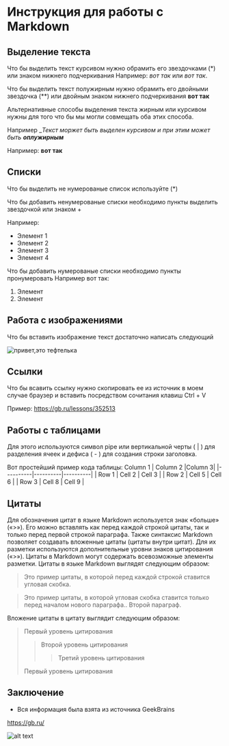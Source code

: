 # Инструкция для работы с Markdown

## Выделение текста

Что бы выделить текст курсивом нужно обрамить его звездочками (*) или знаком нижнего подчеркивания
Например: *вот так* или _вот так_.

Что бы выделить текст полужирным нужно обрамить его двойными звездочка (**) или двойным знаком нижнего подчеркивания __вот так__

Альтернативные способы выделения текста жирным или курсивом нужны для того что бы мы могли совмещать оба этих способа. 

Например __Текст моржет быть выделен курсивом и  при этим может быть **оплужирным**_

Например: **вот так**

## Списки
Что бы выделить не нумерованые список используйте (*) 

Что бы добавить ненумерованые списки необходимо пункты выделить звездочкой или знаком +

Например:
* Элемент 1
* Элемент 2
* Элемент 3
* Элемент 4

Что бы добавить нумерованые списки необходимо пункты пронумеровать
Например вот так:
1. Элемент
2. Элемент

## Работа с изображениями

Что бы вставить изображение текст достаточно написать следующий

![привет,это тефтелька](Teftelka.jpg)

## Ссылки
Что бы всавить ссылку нужно скопировать ее из источник в моем случае браузер и вставить посредством сочитания клавиш Ctrl + V

Пример:
https://gb.ru/lessons/352513

## Работы с таблицами
Для этого используются символ pipe или вертикальной черты ( | ) для разделения ячеек и дефиса ( - ) для создания строки заголовка.

Вот простейший пример кода таблицы:
 Column 1  | Column 2 |Column 3|
|----------|----------|----------|
| Row 1    | Cell 2   | Cell 3   |
| Row 2    | Cell 5   | Cell 6   |
| Row 3    | Cell 8   | Cell 9   |

## Цитаты

Для обозначения цитат в языке Markdown используется знак «больше» («>»). Его можно вставлять как перед каждой строкой цитаты, так и только перед первой строкой параграфа. Также синтаксис Markdown позволяет создавать вложенные цитаты (цитаты внутри цитат). Для их разметки используются дополнительные уровни знаков цитирования («>»). Цитаты в Markdown могут содержать всевозможные элементы разметки. Цитаты в языке Markdown выглядят следующим образом:

>Это пример цитаты,
>в которой перед каждой строкой
>ставится угловая скобка.

>Это пример цитаты,
в которой угловая скобка
ставится только перед началом нового параграфа..
>Второй параграф.

Вложение цитаты в цитату выглядит следующим образом:

> Первый уровень цитирования
>> Второй уровень цитирования
>>> Третий уровень цитирования
>
>Первый уровень цитирования


## Заключение
* Вся информация была взята из источника GeekBrains

https://gb.ru/

![alt text](https://avatars.mds.yandex.net/i?id=949fafb1df30e7d7b459ea63e4aba9b4db77d5a1-4433927-images-thumbs&n=13)


